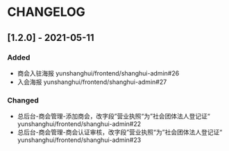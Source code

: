 # CHANGELOG

## [1.2.0] - 2021-05-11

### Added

- 商会入驻海报 yunshanghui/frontend/shanghui-admin#26
- 入会海报 yunshanghui/frontend/shanghui-admin#27

### Changed

- 总后台-商会管理-添加商会，改字段”营业执照“为”社会团体法人登记证“ yunshanghui/frontend/shanghui-admin#22
- 总后台-商会管理-商会认证审核，改字段”营业执照“为”社会团体法人登记证“ yunshanghui/frontend/shanghui-admin#23
